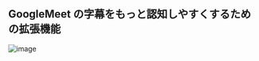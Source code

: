 ## GoogleMeet の字幕をもっと認知しやすくするための拡張機能

![image](https://user-images.githubusercontent.com/72111956/210371426-bbdca8e9-a3dd-47e2-91aa-64469f6485d7.png)
